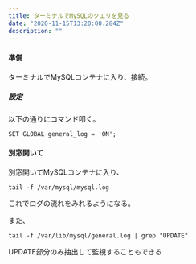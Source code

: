 ```yaml
---
title: ターミナルでMySQLのクエリを見る
date: "2020-11-15T13:20:00.284Z"
description: ""
---
```


#### 準備
ターミナルでMySQLコンテナに入り、接続。
##### 設定
以下の通りにコマンド叩く。
```
SET GLOBAL general_log = 'ON';
```
#### 別窓開いて
別窓開いてMySQLコンテナに入り、
```
tail -f /var/mysql/mysql.log
```
これでログの流れをみれるようになる。

また、
```
tail -f /var/lib/mysql/general.log | grep "UPDATE"
```
UPDATE部分のみ抽出して監視することもできる
